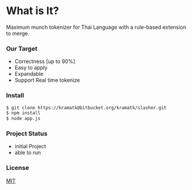 # What is It? #

Maximum munch tokenizer for Thai Language with a rule-based extension to merge. 

### Our Target ###

* Correctness [up to 90%]  
* Easy to apply
* Expandable
* Support Real time tokenize


### Install ###

```bash
$ git clone https://kramatk@bitbucket.org/kramatk/slasher.git
$ npm install
$ node app.js

```

### Project Status ###

* initial Project
* able to run


### License ###

  [MIT](LICENSE)